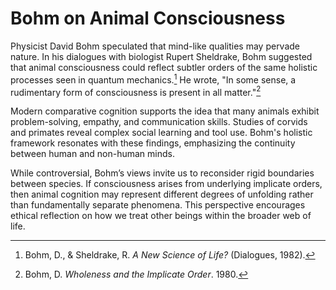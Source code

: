 # Bohm on Animal Consciousness

Physicist David Bohm speculated that mind-like qualities may pervade nature. In his dialogues with biologist Rupert Sheldrake, Bohm suggested that animal consciousness could reflect subtler orders of the same holistic processes seen in quantum mechanics.[^1] He wrote, "In some sense, a rudimentary form of consciousness is present in all matter."[^2]

Modern comparative cognition supports the idea that many animals exhibit problem-solving, empathy, and communication skills. Studies of corvids and primates reveal complex social learning and tool use. Bohm's holistic framework resonates with these findings, emphasizing the continuity between human and non-human minds.

While controversial, Bohm’s views invite us to reconsider rigid boundaries between species. If consciousness arises from underlying implicate orders, then animal cognition may represent different degrees of unfolding rather than fundamentally separate phenomena. This perspective encourages ethical reflection on how we treat other beings within the broader web of life.

[^1]: Bohm, D., & Sheldrake, R. *A New Science of Life?* (Dialogues, 1982).
[^2]: Bohm, D. *Wholeness and the Implicate Order*. 1980.
